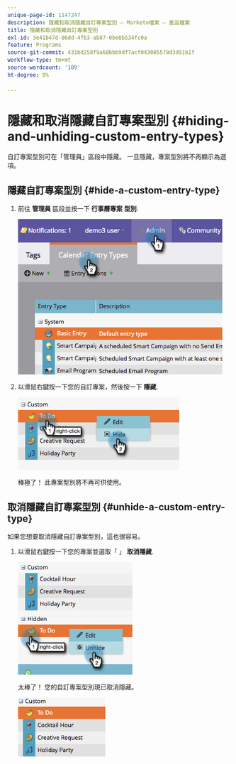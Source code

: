 ```yaml
---
unique-page-id: 1147247
description: 隱藏和取消隱藏自訂專案型別 — Marketo檔案 — 產品檔案
title: 隱藏和取消隱藏自訂專案型別
exl-id: 3e41b47d-86dd-4fb3-ab87-0be0b534fc0a
feature: Programs
source-git-commit: 431bd258f9a68bbb9df7acf043085578d3d91b1f
workflow-type: tm+mt
source-wordcount: '109'
ht-degree: 0%

---
```


# 隱藏和取消隱藏自訂專案型別 {#hiding-and-unhiding-custom-entry-types}

自訂專案型別可在「管理員」區段中隱藏。 一旦隱藏，專案型別將不再顯示為選項。

## 隱藏自訂專案型別 {#hide-a-custom-entry-type}

1. 前往 **管理員** 區段並按一下 **行事曆專案** **型別**.

   ![](assets/image2014-9-24-10-3a11-3a49.png)

1. 以滑鼠右鍵按一下您的自訂專案，然後按一下 **隱藏**.

   ![](assets/image2014-9-24-10-3a11-3a54.png)

   棒極了！ 此專案型別將不再可供使用。

## 取消隱藏自訂專案型別 {#unhide-a-custom-entry-type}

如果您想要取消隱藏自訂專案型別，這也很容易。

1. 以滑鼠右鍵按一下您的專案並選取「 」 **取消隱藏**.

   ![](assets/image2014-9-24-10-3a12-3a14.png)

   太棒了！ 您的自訂專案型別現已取消隱藏。

   ![](assets/image2014-9-24-10-3a12-3a19.png)

